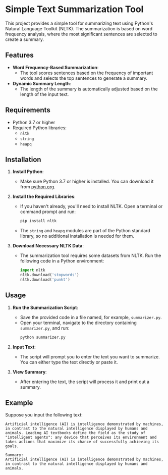 # Simple Text Summarization Tool

This project provides a simple tool for summarizing text using Python's Natural Language Toolkit (NLTK). The summarization is based on word frequency analysis, where the most significant sentences are selected to create a summary.

## Features

- **Word Frequency-Based Summarization**: 
  - The tool scores sentences based on the frequency of important words and selects the top sentences to generate a summary.
- **Dynamic Summary Length**:
  - The length of the summary is automatically adjusted based on the length of the input text.

## Requirements

- Python 3.7 or higher
- Required Python libraries:
  - `nltk`
  - `string`
  - `heapq`

## Installation

1. **Install Python**:
   - Make sure Python 3.7 or higher is installed. You can download it from [python.org](https://www.python.org/downloads/).

2. **Install the Required Libraries**:
   - If you haven't already, you'll need to install NLTK. Open a terminal or command prompt and run:
     ```bash
     pip install nltk
     ```
   - The `string` and `heapq` modules are part of the Python standard library, so no additional installation is needed for them.

3. **Download Necessary NLTK Data**:
   - The summarization tool requires some datasets from NLTK. Run the following code in a Python environment:
     ```python
     import nltk
     nltk.download('stopwords')
     nltk.download('punkt')
     ```

## Usage

1. **Run the Summarization Script**:
   - Save the provided code in a file named, for example, `summarizer.py`.
   - Open your terminal, navigate to the directory containing `summarizer.py`, and run:
     ```bash
     python summarizer.py
     ```

2. **Input Text**:
   - The script will prompt you to enter the text you want to summarize. You can either type the text directly or paste it.

3. **View Summary**:
   - After entering the text, the script will process it and print out a summary.

## Example

Suppose you input the following text:

```text
Artificial intelligence (AI) is intelligence demonstrated by machines, in contrast to the natural intelligence displayed by humans and animals. Leading AI textbooks define the field as the study of "intelligent agents": any device that perceives its environment and takes actions that maximize its chance of successfully achieving its goals.

Summary:
Artificial intelligence (AI) is intelligence demonstrated by machines, in contrast to the natural intelligence displayed by humans and animals.

